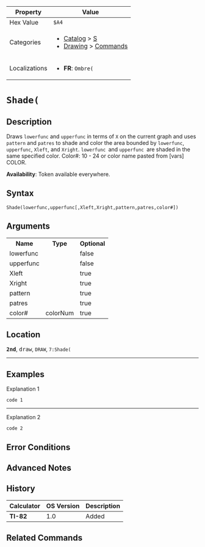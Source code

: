 | Property      | Value |
|---------------|-------|
| Hex Value     | `$A4`|
| Categories    | <ul><li>[Catalog](<../categories/Catalog.md>) > [S](<../categories/Catalog.md#S>)</li><li>[Drawing](<../categories/Drawing.md>) > [Commands](<../categories/Drawing.md#Commands>)</li></ul> |
| Localizations | <ul><li><b>FR</b>: `Ombre(`</li></ul> |

# `Shade(`

## Description
Draws `lowerfunc` and `upperfunc` in terms of `X` on the current graph and uses `pattern` and `patres` to shade and color the area bounded by `lowerfunc`, `upperfunc`, `Xleft`, and `Xright`. `lowerfunc `and `upperfunc `are shaded in the same specified color.
Color#: 10 - 24 or color name pasted from [vars] COLOR.


<b>Availability</b>: Token available everywhere.

## Syntax
`Shade(lowerfunc,upperfunc[,Xleft,Xright,pattern,patres,color#])`

## Arguments
<table>
<tr><th>Name</th><th>Type</th><th>Optional</th></tr>

<tr><td>lowerfunc</td><td></td><td>false</td></tr>

<tr><td>upperfunc</td><td></td><td>false</td></tr>

<tr><td>Xleft</td><td></td><td>true</td></tr>

<tr><td>Xright</td><td></td><td>true</td></tr>

<tr><td>pattern</td><td></td><td>true</td></tr>

<tr><td>patres</td><td></td><td>true</td></tr>

<tr><td>color#</td><td>colorNum</td><td>true</td></tr>

</table>

## Location
<tt><kbd><b>2nd</b></kbd></tt>, <kbd>draw</kbd>, `DRAW`, `7:Shade(`
<hr>

## Examples

Explanation 1
```ti-basic
code 1
```
---
Explanation 2
```ti-basic
code 2
```

## Error Conditions


## Advanced Notes


## History
| Calculator | OS Version | Description |
|------------|------------|-------------|
| <b>TI-82</b> | 1.0 | Added |

## Related Commands

